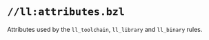 # `//ll:attributes.bzl`

Attributes used by the `ll_toolchain`, `ll_library` and `ll_binary` rules.
